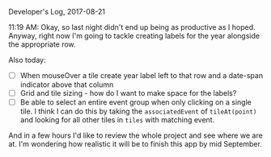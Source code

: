 Developer's Log, 2017-08-21

11:19 AM: Okay, so last night didn't end up being as productive as I hoped. Anyway, right now I'm going to tackle creating labels for the year alongside the appropriate row.

Also today:
- [ ] When mouseOver a tile create year label left to that row and a date-span indicator above that column
- [ ] Grid and tile sizing - how do I want to make space for the labels?
- [ ] Be able to select an entire event group when only clicking on a single tile. I think I can do this by taking the `associatedEvent` of `tileAt(point)` and looking for all other tiles in `tiles` with matching event.

And in a few hours I'd like to review the whole project and see where we are at. I'm wondering how realistic it will be to finish this app by mid September.
